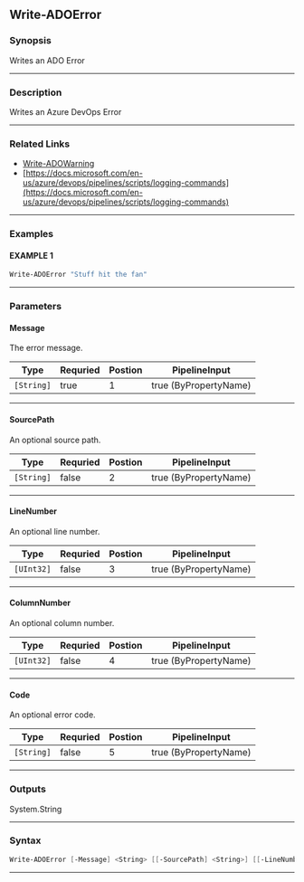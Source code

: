 
Write-ADOError
--------------
### Synopsis
Writes an ADO Error

---
### Description

Writes an Azure DevOps Error

---
### Related Links
* [Write-ADOWarning](Write-ADOWarning.md)
* [https://docs.microsoft.com/en-us/azure/devops/pipelines/scripts/logging-commands](https://docs.microsoft.com/en-us/azure/devops/pipelines/scripts/logging-commands)
---
### Examples
#### EXAMPLE 1
```PowerShell
Write-ADOError "Stuff hit the fan"
```

---
### Parameters
#### **Message**

The error message.



|Type          |Requried|Postion|PipelineInput        |
|--------------|--------|-------|---------------------|
|```[String]```|true    |1      |true (ByPropertyName)|
---
#### **SourcePath**

An optional source path.



|Type          |Requried|Postion|PipelineInput        |
|--------------|--------|-------|---------------------|
|```[String]```|false   |2      |true (ByPropertyName)|
---
#### **LineNumber**

An optional line number.



|Type          |Requried|Postion|PipelineInput        |
|--------------|--------|-------|---------------------|
|```[UInt32]```|false   |3      |true (ByPropertyName)|
---
#### **ColumnNumber**

An optional column number.



|Type          |Requried|Postion|PipelineInput        |
|--------------|--------|-------|---------------------|
|```[UInt32]```|false   |4      |true (ByPropertyName)|
---
#### **Code**

An optional error code.



|Type          |Requried|Postion|PipelineInput        |
|--------------|--------|-------|---------------------|
|```[String]```|false   |5      |true (ByPropertyName)|
---
### Outputs
System.String


---
### Syntax
```PowerShell
Write-ADOError [-Message] <String> [[-SourcePath] <String>] [[-LineNumber] <UInt32>] [[-ColumnNumber] <UInt32>] [[-Code] <String>] [<CommonParameters>]
```
---


